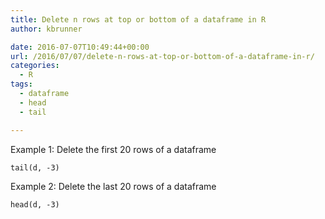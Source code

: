 ```yaml
---
title: Delete n rows at top or bottom of a dataframe in R
author: kbrunner

date: 2016-07-07T10:49:44+00:00
url: /2016/07/07/delete-n-rows-at-top-or-bottom-of-a-dataframe-in-r/
categories:
  - R
tags:
  - dataframe
  - head
  - tail

---
```

Example 1: Delete the first 20 rows of a dataframe
  
    tail(d, -3)

Example 2: Delete the last 20 rows of a dataframe
  
    head(d, -3)

